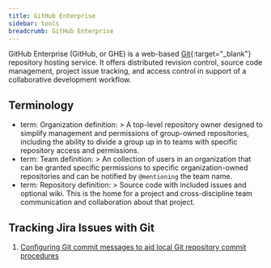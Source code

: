 ```yaml
---
title: GitHub Enterprise
sidebar: tools
breadcrumb: GitHub Enterprise
---
```

GitHub Enterprise (GitHub, or GHE) is a web-based [Git](http://git-scm.com){:target="_blank"} repository hosting service. It offers distributed revision control, source code management, project issue tracking, and access control in support of a collaborative development workflow.


## Terminology

- term: Organization
  definition: >
    A top-level repository owner designed to simplify management and permissions of group-owned repositories, including the ability to divide a group up in to teams with specific repository access and permissions.
- term: Team
  definition: >
    An collection of users in an organization that can be granted specific permissions to specific organization-owned repositories and can be notified by `@mentioning` the team name.
- term: Repository
  definition: >
    Source code with included issues and optional wiki. This is the home for a project and cross-discipline team communication and collaboration about that project.

## Tracking Jira Issues with Git
1. [Configuring Git commit messages to aid local Git repository commit procedures](../github_configcommitmsg)
